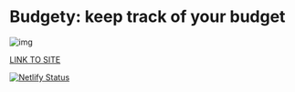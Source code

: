 # Budgety: keep track of your budget

![img](https://alltogether.swe.org/wp-content/uploads/2021/09/budget_header.jpg)

<!-- [LINK TO SITE](https://budgety-47.netlify.app/) -->

[LINK TO SITE](#)

[![Netlify Status](https://api.netlify.com/api/v1/badges/5f5a2525-c4e5-4a9d-9a98-05a78c309fd7/deploy-status)](https://app.netlify.com/sites/budgety-47/deploys)
